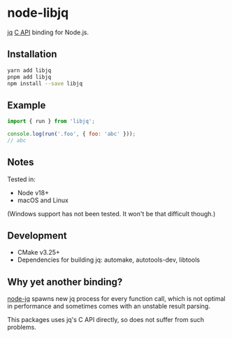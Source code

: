 # node-libjq

[jq](https://jqlang.github.io/jq/) [C API](https://github.com/jqlang/jq/wiki/C-API:-libjq) binding for Node.js.

## Installation

```sh
yarn add libjq
pnpm add libjq
npm install --save libjq
```

## Example

```javascript
import { run } from 'libjq';

console.log(run('.foo', { foo: 'abc' }));
// abc
```

## Notes

Tested in:

- Node v18+
- macOS and Linux

(Windows support has not been tested. It won't be that difficult though.)

## Development

- CMake v3.25+
- Dependencies for building jq: automake, autotools-dev, libtools

## Why yet another binding?

[node-jq](https://github.com/sanack/node-jq) spawns new jq process for every function call, which is not optimal in performance and sometimes comes with an unstable result parsing.

This packages uses jq's C API directly, so does not suffer from such problems.
